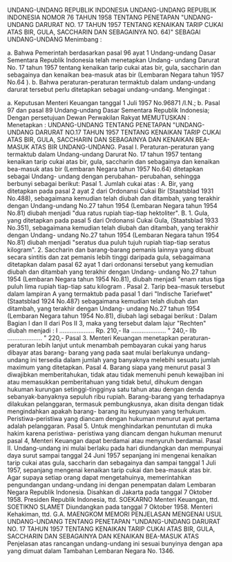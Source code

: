  UNDANG-UNDANG REPUBLIK INDONESIA UNDANG-UNDANG REPUBLIK INDONESIA NOMOR 76 TAHUN 1958 TENTANG PENETAPAN "UNDANG-UNDANG DARURAT NO. 17 TAHUN 1957 TENTANG KENAIKAN TARIP CUKAI ATAS BIR, GULA, SACCHARIN DAN SEBAGAINYA NO. 64)" SEBAGAI UNDANG-UNDANG
Menimbang :

a. Bahwa Pemerintah berdasarkan pasal 96 ayat 1 Undang-undang Dasar Sementara Republik Indonesia telah menetapkan Undang- undang Darurat No. 17 tahun 1957 tentang kenaikan tarip cukai atas bir, gula, saccharin dan sebagainya dan kenaikan bea-masuk atas bir (Lembaran Negara tahun 1957 No.64 ).
b. Bahwa peraturan-peraturan termaktub dalam undang-undang darurat tersebut perlu ditetapkan sebagai undang-undang.
Mengingat :

a. Keputusan Menteri Keuangan tanggal 1 Juli 1957 No.96871 /I.N.;
b. Pasal 97 dan pasal 89 Undang-undang Dasar Sementara Republik Indonesia; Dengan persetujuan Dewan Perwakilan Rakyat
MEMUTUSKAN :
 Menetapkan : UNDANG-UNDANG TENTANG PENETAPAN "UNDANG- UNDANG DARURAT NO.17 TAHUN 1957 TENTANG KENAIKAN TARIP CUKAI ATAS BIR, GULA, SACCHARIN DAN SEBAGAINYA DAN KENAIKAN BEA-MASUK ATAS BIR UNDANG-UNDANG. Pasal I. Peraturan-peraturan yang termaktub dalam Undang-undang Darurat No. 17 tahun 1957 tentang kenaikan tarip cukai atas bir, gula, saccharin dan sebagainya dan kenaikan bea-masuk atas bir (Lembaran Negara tahun 1957 No.64) ditetapkan sebagai Undang- undang dengan perubahan- perubahan, sehingga berbunyi sebagai berikut: Pasal 1. Jumlah cukai atas : A. Bir, yang ditetapkan pada pasal 2 ayat 2 dari Ordonansi Cukai Bir (Staatsblad 1931 No.488), sebagaimana kemudian telah diubah dan ditambah, yang terakhir dengan Undang-undang No.27 tahun 1954 (Lembaran Negara tahun 1954 No.81) diubah menjadi "dua ratus rupiah tiap-tiap hektoliter". B. 1. Gula, yang ditetapkan pada pasal 5 dari Ordonansi Cukai Gula, (Staatsblad 1933 No.351), sebagaimana kemudian telah diubah dan ditambah, yang terakhir dengan Undang- undang No.27 tahun 1954 (Lembaran Negara tahun 1954 No.81) diubah menjadi "seratus dua puluh tujuh rupiah tiap-tiap seratus kilogram".
2. Saccharin dan barang-barang pemanis lainnya yang dibuat secara sintitis dan zat pemanis lebih tinggi daripada gula, sebagaimana ditetapkan dalam pasal 62 ayat 1 dari ordonansi tersebut yang kemudian diubah dan ditambah yang terakhir dengan Undang- undang No.27 tahun 1954 (Lembaran Negara tahun 1954 No.81), diubah menjadi "enam ratus tiga puluh lima rupiah tiap-tiap satu kilogram . Pasal 2. Tarip bea-masuk tersebut dalam lampiran A yang termaktub pada pasal 1 dari "Indische Tariefwet" (Staatsblad 1924 No.487) sebagaimana kemudian telah diubah dan ditambah, yang terakhir dengan Undang- undang No.27 tahun 1954 (Lembaran Negara tahun 1954 No.81), diubah lagi sebagai berikut : Dalam Bagian I dan II dari Pos II 3, maka yang tersebut dalam lajur "Rechten" diubah menjadi : I .................... Rp. 210,- IIa .................... " 240,- IIb .................... " 220,- Pasal 3. Menteri Keuangan menetapkan peraturan-peraturan lebih lanjut untuk menambah pembayaran cukai yang harus dibayar atas barang- barang yang pada saat mulai berlakunya undang-undang ini tersedia dalam jumlah yang banyaknya melebihi sesuatu jumlah maximum yang ditetapkan. Pasal 4. Barang siapa yang menurut pasal 3 diwajibkan memberitahukan, tidak atau tidak memenuhi penuh kewajiban ini atau memasukkan pemberitahuan yang tidak betul, dihukum dengan hukuman kurungan setinggi-tingginya satu tahun atau dengan denda sebanyak-banyaknya sepuluh ribu rupiah. Barang-barang yang terhadapnya dilakukan pelanggaran, termasuk pembungkusnya, akan disita dengan tidak mengindahkan apakah barang- barang itu kepunyaan yang terhukum. Peristiwa-peristiwa yang diancam dengan hukuman menurut ayat pertama adalah pelanggaran. Pasal 5. Untuk menghindarkan penuntutan di muka hakim karena peristiwa- peristiwa yang diancam dengan hukuman menurut pasal 4, Menteri Keuangan dapat berdamai atau menyuruh berdamai. Pasal II. Undang-undang ini mulai berlaku pada hari diundangkan dan mempunyai daya surut sampai tanggal 24 Juni 1957 sepanjang ini mengenai kenaikan tarip cukai atas gula, saccharin dan sebagainya dan sampai tanggal 1 Juli 1957, sepanjang mengenai kenaikan tarip cukai dan bea-masuk atas bir. Agar supaya setiap orang dapat mengetahuinya, memerintahkan pengundangan undang-undang ini dengan penempatan dalam Lembaran Negara Republik Indonesia. Disahkan di Jakarta pada tanggal 7 Oktober 1958. Presiden Republik Indonesia, ttd. SOEKARNO Menteri Keuangan, ttd. SOETIKNO SLAMET Diundangkan pada tanggal 7 Oktober 1958. Menteri Kehakiman, ttd. G.A. MAENGKOM MEMORI PENJELASAN MENGENAI USUL UNDANG-UNDANG TENTANG PENETAPAN "UNDANG-UNDANG DARURAT NO. 17 TAHUN 1957 TENTANG KENAIKAN TARIP CUKAI ATAS BIR, GULA, SACCHARIN DAN SEBAGAINYA DAN KENAIKAN BEA-MASUK ATAS Penjelasan atas rancangan undang-undang ini sesuai bunyinya dengan apa yang dimuat dalam Tambahan Lembaran Negara No. 1346.